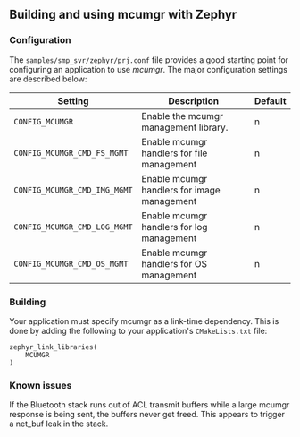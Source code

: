 ## Building and using mcumgr with Zephyr

### Configuration

The `samples/smp_svr/zephyr/prj.conf` file provides a good starting point for
configuring an application to use *mcumgr*.  The major configuration settings
are described below:

| Setting       | Description   | Default |
| ------------- | ------------- | ------- |
| `CONFIG_MCUMGR` | Enable the mcumgr management library. | n |
| `CONFIG_MCUMGR_CMD_FS_MGMT` | Enable mcumgr handlers for file management | n |
| `CONFIG_MCUMGR_CMD_IMG_MGMT` | Enable mcumgr handlers for image management | n |
| `CONFIG_MCUMGR_CMD_LOG_MGMT` | Enable mcumgr handlers for log management | n |
| `CONFIG_MCUMGR_CMD_OS_MGMT` | Enable mcumgr handlers for OS management | n |

### Building

Your application must specify mcumgr as a link-time dependency.  This is done
by adding the following to your application's `CMakeLists.txt` file:

```
zephyr_link_libraries(
    MCUMGR
)
```

### Known issues

If the Bluetooth stack runs out of ACL transmit buffers while a large mcumgr response is being sent, the buffers never get freed.  This appears to trigger a net_buf leak in the stack.
